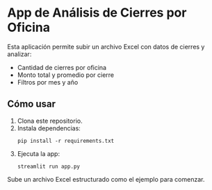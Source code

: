 
# App de Análisis de Cierres por Oficina

Esta aplicación permite subir un archivo Excel con datos de cierres y analizar:
- Cantidad de cierres por oficina
- Monto total y promedio por cierre
- Filtros por mes y año

## Cómo usar

1. Clona este repositorio.
2. Instala dependencias:
   ```
   pip install -r requirements.txt
   ```
3. Ejecuta la app:
   ```
   streamlit run app.py
   ```

Sube un archivo Excel estructurado como el ejemplo para comenzar.
